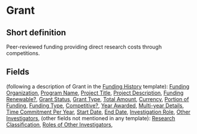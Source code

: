 # Grant
## Short definition
Peer-reviewed funding providing direct research costs through competitions.
## Fields
(following a description of Grant in the [Funding History](../Templates/Funding%20History.md) template):
[Funding Organization](../Object-Fields/Grant/Funding%20Organization.md),
[Program Name](../Object-Fields/Grant/Program%20Name.md),
[Project Title](../Object-Fields/Grant/Project%20Title.md),
[Project Description](../Object-Fields/Grant/Project%20Description.md),
[Funding Renewable?](../Object-Fields/Grant/Funding%20Renewable.md),
[Grant Status](../Object-Fields/Grant/Grant%20Status.md),
[Grant Type](../Object-Fields/Grant/Grant%20Type.md),
[Total Amount](../Object-Fields/Grant/Total%20Amount.md),
[Currency](../Object-Fields/Grant/Currency.md),
[Portion of Funding](../Object-Fields/Grant/Portion%20of%20Funding.md),
[Funding Type](../Object-Fields/Grant/Funding%20Type.md),
[Competitive?](../Object-Fields/Grant/Competitive.md),
[Year Awarded](../Object-Fields/Grant/Year%20Awarded.md),
[Multi-year Details](../Object-Fields/Grant/Multi-year%20Details.md),
[Time Commitment Per Year](../Object-Fields/Grant/Time%20Commitment%20Per%20Year.md),
[Start Date](../Object-Fields/Grant/Start%20Date.md),
[End Date](../Object-Fields/Grant/End%20Date.md),
[Investigation Role](../Object-Fields/Grant/Investigation%20Role.md),
[Other Investigators](../Object-Fields/Grant/Other%20Investigators.md),
(other fields not mentioned in any template):
[Research Classification](../Object-Fields/Grant/Research%20Classification.md),
[Roles of Other Investigators](../Object-Fields/Grant/Roles%20of%20Other%20Investigators.md),
